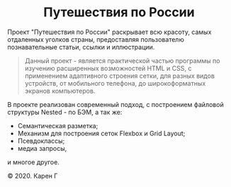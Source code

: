 <h1 align="center">Путешествия по России</h1>

Проект "Путешествия по России" раскрывает всю красоту,
самых отдаленных уголков страны, предоставляя пользователю
познавательные статьи, ссылки и иллюстрации.

> Данный проект - является практической частью программы
по изучению расширенных возможностей HTML и CSS,
с применением адаптивного строения сетки, для разных
видов устройств, от мобильного телефона, до широкоформатных
экранов компьютеров.

В проекте реализован современный подход, с построением файловой
структуры Nested - по БЭМ, а так же:
+ Семантическая разметка;
+ Механизм для построения сеток Flexbox и Grid Layout;
+ Псевдоклассы;
+ медиа запросы,

и многое другое.

&copy; 2020. Карен Г
